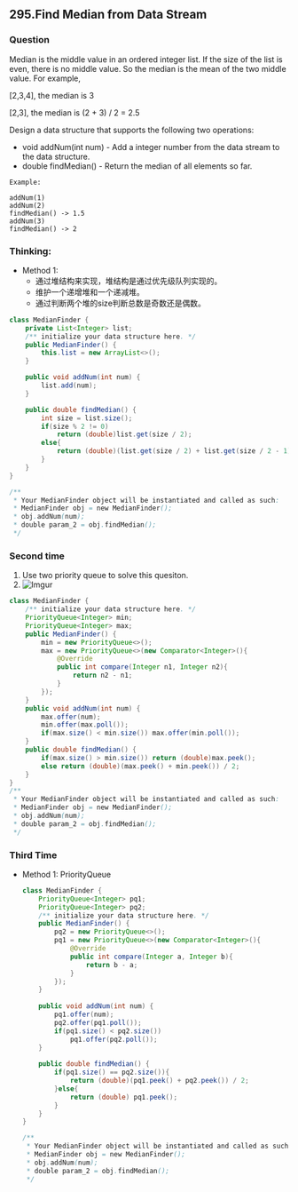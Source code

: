## 295.Find Median from Data Stream

### Question
Median is the middle value in an ordered integer list. If the size of the list is even, there is no middle value. So the median is the mean of the two middle value.
For example,

[2,3,4], the median is 3

[2,3], the median is (2 + 3) / 2 = 2.5

Design a data structure that supports the following two operations:

* void addNum(int num) - Add a integer number from the data stream to the data structure.
* double findMedian() - Return the median of all elements so far.

```
Example:

addNum(1)
addNum(2)
findMedian() -> 1.5
addNum(3)
findMedian() -> 2
```

### Thinking:
* Method 1:
	* 通过堆结构来实现，堆结构是通过优先级队列实现的。
	* 维护一个递增堆和一个递减堆。
	* 通过判断两个堆的size判断总数是奇数还是偶数。

```Java
class MedianFinder {
    private List<Integer> list;
    /** initialize your data structure here. */
    public MedianFinder() {
        this.list = new ArrayList<>();
    }

    public void addNum(int num) {
        list.add(num);
    }

    public double findMedian() {
        int size = list.size();
        if(size % 2 != 0)
            return (double)list.get(size / 2);
        else{
            return (double)(list.get(size / 2) + list.get(size / 2 - 1)) / 2;
        }
    }
}

/**
 * Your MedianFinder object will be instantiated and called as such:
 * MedianFinder obj = new MedianFinder();
 * obj.addNum(num);
 * double param_2 = obj.findMedian();
 */
```

### Second time
1. Use two priority queue to solve this quesiton.
2. ![Imgur](https://i.imgur.com/wuuSz5M.jpg)
```Java
class MedianFinder {
    /** initialize your data structure here. */
    PriorityQueue<Integer> min;
    PriorityQueue<Integer> max;
    public MedianFinder() {
        min = new PriorityQueue<>();
        max = new PriorityQueue<>(new Comparator<Integer>(){
            @Override
            public int compare(Integer n1, Integer n2){
                return n2 - n1;
            }
        });
    }
    public void addNum(int num) {
        max.offer(num);
        min.offer(max.poll());
        if(max.size() < min.size()) max.offer(min.poll());
    }
    public double findMedian() {
        if(max.size() > min.size()) return (double)max.peek();
        else return (double)(max.peek() + min.peek()) / 2;
    }
}
/**
 * Your MedianFinder object will be instantiated and called as such:
 * MedianFinder obj = new MedianFinder();
 * obj.addNum(num);
 * double param_2 = obj.findMedian();
 */
```

### Third Time
* Method 1: PriorityQueue
	```Java
	class MedianFinder {
		PriorityQueue<Integer> pq1;
		PriorityQueue<Integer> pq2;
		/** initialize your data structure here. */
		public MedianFinder() {
			pq2 = new PriorityQueue<>();
			pq1 = new PriorityQueue<>(new Comparator<Integer>(){
				@Override
				public int compare(Integer a, Integer b){
					return b - a;
				}
			});
		}
		
		public void addNum(int num) {
			pq1.offer(num);
			pq2.offer(pq1.poll());
			if(pq1.size() < pq2.size())
				pq1.offer(pq2.poll());
		}
		
		public double findMedian() {
			if(pq1.size() == pq2.size()){
				return (double)(pq1.peek() + pq2.peek()) / 2;
			}else{
				return (double) pq1.peek();
			}
		}
	}

	/**
	 * Your MedianFinder object will be instantiated and called as such:
	 * MedianFinder obj = new MedianFinder();
	 * obj.addNum(num);
	 * double param_2 = obj.findMedian();
	 */
	```